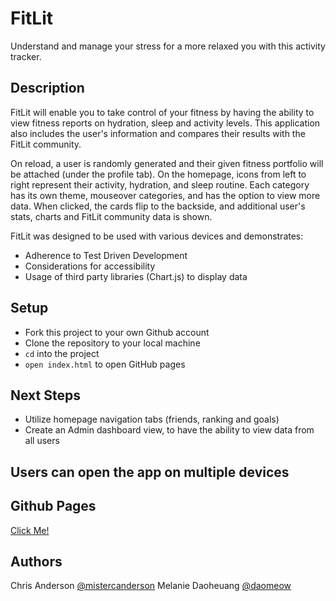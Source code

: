 # FitLit 

Understand and manage your stress for a more relaxed you with this activity tracker.

## Description

FitLit will enable you to take control of your fitness by having the ability to view fitness reports on hydration, sleep and activity levels. This application also includes the user's information and compares their results with the FitLit community.   

On reload, a user is randomly generated and their given fitness portfolio will be attached (under the profile tab). On the homepage, icons from left to right represent their activity, hydration, and sleep routine. Each category has its own theme, mouseover categories, and has the option to view more data. When clicked, the cards flip to the backside, and additional user's stats, charts and FitLit community data is shown.

FitLit was designed to be used with various devices and demonstrates:
* Adherence to Test Driven Development
* Considerations for accessibility
* Usage of third party libraries (Chart.js) to display data

## Setup

- Fork this project to your own Github account
- Clone the repository to your local machine
- `cd` into the project
- `open index.html` to open GitHub pages

## Next Steps
- Utilize homepage navigation tabs (friends, ranking and goals) 
- Create an Admin dashboard view, to have the ability to view data from all users 

## Users can open the app on multiple devices

## Github Pages
[Click Me!](https://mistercanderson.github.io/fitlit/)


## Authors
Chris Anderson [@mistercanderson](https://github.com/mistercanderson)
Melanie Daoheuang [@daomeow](https://github.com/daomeow) 
